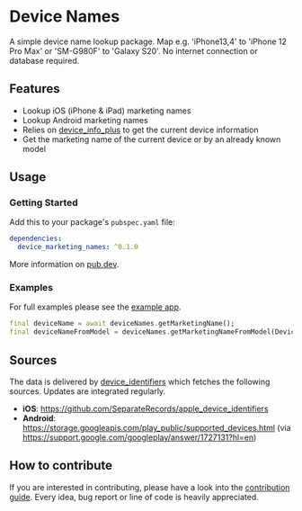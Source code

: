 # Device Names

A simple device name lookup package. Map e.g. 'iPhone13,4' to 'iPhone 12 Pro Max' or 'SM-G980F' to 'Galaxy S20'. No internet connection or database required.

## Features

- Lookup iOS (iPhone & iPad) marketing names
- Lookup Android marketing names
- Relies on [device_info_plus](https://pub.dev/packages/device_info_plus) to get the current device information
- Get the marketing name of the current device or by an already known model

## Usage

### Getting Started

Add this to your package's `pubspec.yaml` file:

```yaml
dependencies:
  device_marketing_names: ^0.1.0
```

More information on [pub.dev](https://pub.dev/packages/device_marketing_names).

### Examples

For full examples please see the [example app](https://github.com/Boehrsi/device_marketing_names/blob/main/example/lib/main.dart).

```dart
final deviceName = await deviceNames.getMarketingName();
final deviceNameFromModel = deviceNames.getMarketingNameFromModel(DeviceType.android, "ONEPLUS A5010");
```

## Sources

The data is delivered by [device_identifiers](https://github.com/Boehrsi/device_identifiers) which fetches the following sources. Updates are integrated regularly. 

- **iOS**: https://github.com/SeparateRecords/apple_device_identifiers
- **Android**: https://storage.googleapis.com/play_public/supported_devices.html (via https://support.google.com/googleplay/answer/1727131?hl=en)

## How to contribute

If you are interested in contributing, please have a look into the [contribution guide](https://github.com/Boehrsi/device_marketing_names/blob/main/CONTRIBUTING.md). Every
idea, bug report or line of code is heavily appreciated.
